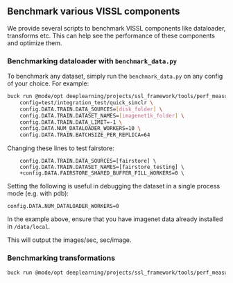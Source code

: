 ## Benchmark various VISSL components

We provide several scripts to benchmark VISSL components like dataloader, transforms etc. This can help see the performance of these components and optimize them.

### Benchmarking dataloader with `benchmark_data.py`

To benchmark any dataset, simply run the `benchmark_data.py` on any config of your choice. For example:

```bash
buck run @mode/opt deeplearning/projects/ssl_framework/tools/perf_measurement:benchmark_data -- \
    config=test/integration_test/quick_simclr \
    config.DATA.TRAIN.DATA_SOURCES=[disk_folder] \
    config.DATA.TRAIN.DATASET_NAMES=[imagenet1k_folder] \
    config.DATA.TRAIN.DATA_LIMIT=-1 \
    config.DATA.NUM_DATALOADER_WORKERS=10 \
    config.DATA.TRAIN.BATCHSIZE_PER_REPLICA=64
```

Changing these lines to test fairstore:

```
    config.DATA.TRAIN.DATA_SOURCES=[fairstore] \
    config.DATA.TRAIN.DATASET_NAMES=[fairstore_testing] \
    +config.DATA.FAIRSTORE_SHARED_BUFFER_FILL_WORKERS=0 \
```

Setting the following is useful in debugging the dataset in a single process mode (e.g. with pdb):

```
config.DATA.NUM_DATALOADER_WORKERS=0
```

In the example above, ensure that you have imagenet data already installed in `/data/local`.

This will output the images/sec, sec/image.

### Benchmarking transformations

```bash
buck run @mode/opt deeplearning/projects/ssl_framework/tools/perf_measurement:benchmark_transforms
```
